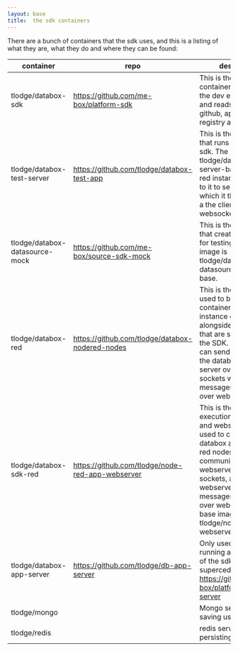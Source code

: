 ```yaml
---
layout: base
title:  the sdk containers
---
```


There are a bunch of containers that the sdk uses, and this is a listing of what they are, what they do and where they can be found:

<table>
  <thead>
    <tr>
      <th>container</th>
      <th>repo</th>
      <th>description</th>
    </tr>
  </thead>
  <tbody>
  	<tr>
      <td>tlodge/databox-sdk</td>
      <td><a href="https://github.com/me-box/platform-sdk">https://github.com/me-box/platform-sdk</a></td>
      <td>This is the sdk container, it serves up the dev environment and reads/wriets to github, appstore and registry as appropriate</td>
    </tr>
    <tr>
      <td>tlodge/databox-test-server</td>
      <td><a href="https://github.com/tlodge/databox-test-app">https://github.com/tlodge/databox-test-app</a></td>
      <td>This is the container that runs tests for the sdk. The base image is tlodge/databox-test-server-base.   Node-red instances connect to it to send data, which it then sends to a the client over websockets. </td>
    </tr>
    <tr>
      <td>tlodge/databox-datasource-mock</td>
      <td><a href="https://github.com/me-box/source-sdk-mock">https://github.com/me-box/source-sdk-mock</a></td>
      <td>This is the container that creates mock data for testing. The base image is tlodge/databox-datasource-mock-base.</td>
    </tr>
    <tr>
      <td>tlodge/databox-red</td>
      <td><a href="https://github.com/tlodge/databox-nodered-nodes">https://github.com/tlodge/databox-nodered-nodes</a></td>
      <td>This is the base images used to build TEST containers.  It is an instance of node-red alongside the nodes that are supported in the SDK.  The nodes can send messages to the databox-test-server over json-sockets which send messages to the client over websockets</td>
    </tr>
    <tr>
      <td>tlodge/databox-sdk-red</td>
      <td><a href="https://github.com/tlodge/node-red-app-webserver">https://github.com/tlodge/node-red-app-webserver</a></td>
      <td>This is the node-red execution environment and webserver that is used to create a databox app. Node-red nodes can communicate with the webserver over json-sockets, and the webserver then pushes messages to the client over websockets.  The base image is tlodge/node-red-app-webserver-base </td>
    </tr>
     <tr>
      <td>tlodge/databox-app-server</td>
      <td><a href="https://github.com/tlodge/db-app-server">https://github.com/tlodge/db-app-server</a></td>
      <td>Only used when running a cloud version of the sdk, and can be superceded by <a href="https://github.com/me-box/platform-app-server">https://github.com/me-box/platform-app-server</a></td>
    </tr>
    <tr>
      <td>tlodge/mongo</td>
      <td></td>
      <td>Mongo server for saving users</td>
    </tr>
     <tr>
      <td>tlodge/redis</td>
      <td></td>
      <td>redis server for persisting sessions</td>
    </tr>
  </tbody>
</table>

